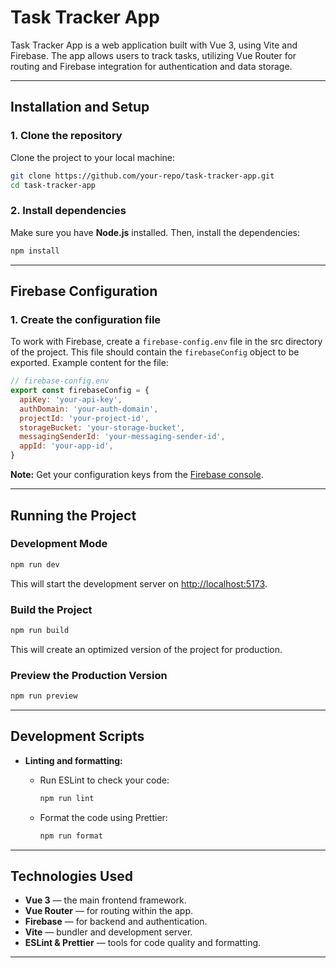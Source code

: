 # Task Tracker App

Task Tracker App is a web application built with Vue 3, using Vite and Firebase. The app allows users to track tasks, utilizing Vue Router for routing and Firebase integration for authentication and data storage.

---

## Installation and Setup

### 1. Clone the repository

Clone the project to your local machine:

```bash
git clone https://github.com/your-repo/task-tracker-app.git
cd task-tracker-app
```

### 2. Install dependencies

Make sure you have **Node.js** installed. Then, install the dependencies:

```bash
npm install
```

---

## Firebase Configuration

### 1. Create the configuration file

To work with Firebase, create a `firebase-config.env` file in the src directory of the project. This file should contain the `firebaseConfig` object to be exported. Example content for the file:

```javascript
// firebase-config.env
export const firebaseConfig = {
  apiKey: 'your-api-key',
  authDomain: 'your-auth-domain',
  projectId: 'your-project-id',
  storageBucket: 'your-storage-bucket',
  messagingSenderId: 'your-messaging-sender-id',
  appId: 'your-app-id',
}
```

**Note:** Get your configuration keys from the [Firebase console](https://console.firebase.google.com/).

---

## Running the Project

### Development Mode

```bash
npm run dev
```

This will start the development server on [http://localhost:5173](http://localhost:5173).

### Build the Project

```bash
npm run build
```

This will create an optimized version of the project for production.

### Preview the Production Version

```bash
npm run preview
```

---

## Development Scripts

- **Linting and formatting:**
  - Run ESLint to check your code:

    ```bash
    npm run lint
    ```

  - Format the code using Prettier:

    ```bash
    npm run format
    ```

---

## Technologies Used

- **Vue 3** — the main frontend framework.
- **Vue Router** — for routing within the app.
- **Firebase** — for backend and authentication.
- **Vite** — bundler and development server.
- **ESLint & Prettier** — tools for code quality and formatting.

---
